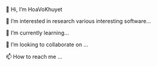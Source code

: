 ﻿👋 Hi, I’m HoaVoKhuyet

👀 I’m interested in research various interesting software...

🌱 I’m currently learning...

💞️ I’m looking to collaborate on ...

📫 How to reach me ...
